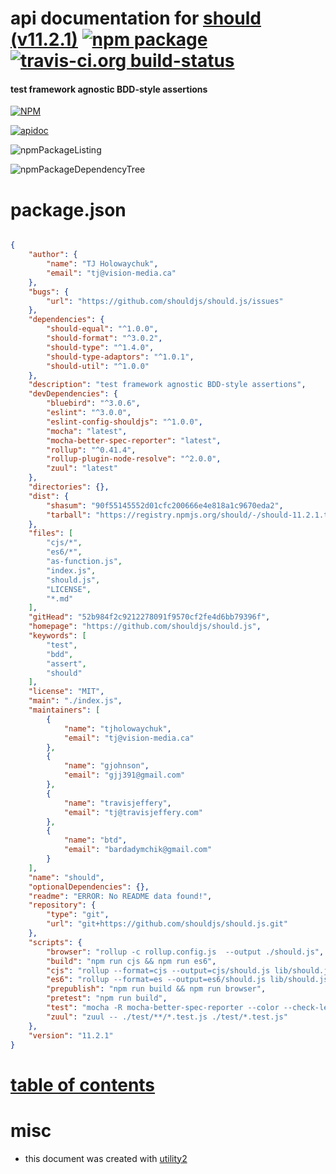 # api documentation for  [should (v11.2.1)](https://github.com/shouldjs/should.js)  [![npm package](https://img.shields.io/npm/v/npmdoc-should.svg?style=flat-square)](https://www.npmjs.org/package/npmdoc-should) [![travis-ci.org build-status](https://api.travis-ci.org/npmdoc/node-npmdoc-should.svg)](https://travis-ci.org/npmdoc/node-npmdoc-should)
#### test framework agnostic BDD-style assertions

[![NPM](https://nodei.co/npm/should.png?downloads=true)](https://www.npmjs.com/package/should)

[![apidoc](https://npmdoc.github.io/node-npmdoc-should/build/screenCapture.buildNpmdoc.browser._2Fhome_2Ftravis_2Fbuild_2Fnpmdoc_2Fnode-npmdoc-should_2Ftmp_2Fbuild_2Fapidoc.html.png)](https://npmdoc.github.io/node-npmdoc-should/build/apidoc.html)

![npmPackageListing](https://npmdoc.github.io/node-npmdoc-should/build/screenCapture.npmPackageListing.svg)

![npmPackageDependencyTree](https://npmdoc.github.io/node-npmdoc-should/build/screenCapture.npmPackageDependencyTree.svg)



# package.json

```json

{
    "author": {
        "name": "TJ Holowaychuk",
        "email": "tj@vision-media.ca"
    },
    "bugs": {
        "url": "https://github.com/shouldjs/should.js/issues"
    },
    "dependencies": {
        "should-equal": "^1.0.0",
        "should-format": "^3.0.2",
        "should-type": "^1.4.0",
        "should-type-adaptors": "^1.0.1",
        "should-util": "^1.0.0"
    },
    "description": "test framework agnostic BDD-style assertions",
    "devDependencies": {
        "bluebird": "^3.0.6",
        "eslint": "^3.0.0",
        "eslint-config-shouldjs": "^1.0.0",
        "mocha": "latest",
        "mocha-better-spec-reporter": "latest",
        "rollup": "^0.41.4",
        "rollup-plugin-node-resolve": "^2.0.0",
        "zuul": "latest"
    },
    "directories": {},
    "dist": {
        "shasum": "90f55145552d01cfc200666e4e818a1c9670eda2",
        "tarball": "https://registry.npmjs.org/should/-/should-11.2.1.tgz"
    },
    "files": [
        "cjs/*",
        "es6/*",
        "as-function.js",
        "index.js",
        "should.js",
        "LICENSE",
        "*.md"
    ],
    "gitHead": "52b984f2c9212278091f9570cf2fe4d6bb79396f",
    "homepage": "https://github.com/shouldjs/should.js",
    "keywords": [
        "test",
        "bdd",
        "assert",
        "should"
    ],
    "license": "MIT",
    "main": "./index.js",
    "maintainers": [
        {
            "name": "tjholowaychuk",
            "email": "tj@vision-media.ca"
        },
        {
            "name": "gjohnson",
            "email": "gjj391@gmail.com"
        },
        {
            "name": "travisjeffery",
            "email": "tj@travisjeffery.com"
        },
        {
            "name": "btd",
            "email": "bardadymchik@gmail.com"
        }
    ],
    "name": "should",
    "optionalDependencies": {},
    "readme": "ERROR: No README data found!",
    "repository": {
        "type": "git",
        "url": "git+https://github.com/shouldjs/should.js.git"
    },
    "scripts": {
        "browser": "rollup -c rollup.config.js  --output ./should.js",
        "build": "npm run cjs && npm run es6",
        "cjs": "rollup --format=cjs --output=cjs/should.js lib/should.js",
        "es6": "rollup --format=es --output=es6/should.js lib/should.js",
        "prepublish": "npm run build && npm run browser",
        "pretest": "npm run build",
        "test": "mocha -R mocha-better-spec-reporter --color --check-leaks ./test/*.test.js ./test/**/*.test.js",
        "zuul": "zuul -- ./test/**/*.test.js ./test/*.test.js"
    },
    "version": "11.2.1"
}
```



# <a name="apidoc.tableOfContents"></a>[table of contents](#apidoc.tableOfContents)



# misc
- this document was created with [utility2](https://github.com/kaizhu256/node-utility2)
